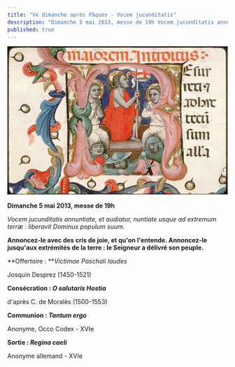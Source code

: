 ```yaml
---
title: "Ve dimanche après Pâques - Vocem jucunditatis"
description: "Dimanche 5 mai 2013, messe de 19h Vocem jucunditatis annuntiate, et audiatur, nuntiate usque ad extremum terræ : liberavit Dominus populum suum. Annoncez-le avec des cris de joie, et qu'on l'entende. Annoncez-le jusqu'aux extrémités de la terre : le Seigneur..."
published: true
---
```



![](/images/2013-05-03-resurrection.jpg)

**Dimanche 5 mai 2013, messe de 19h**

*Vocem jucunditatis annuntiate, et audiatur, nuntiate usque ad extremum terræ : liberavit Dominus populum suum.*

**Annoncez-le avec des cris de joie, et qu'on l'entende. Annoncez-le jusqu'aux extrémités de la terre : le Seigneur a délivré son peuple.**

**Offertoire : ***Victimae Paschali laudes*

Josquin Desprez (1450-1521)

**Consécration : *O salutaris Hostia***

d'après C. de Moralès (1500-1553)

**Communion : *Tantum ergo***

Anonyme, Occo Codex - XVIe

**Sortie : *Regina caeli***

Anonyme allemand - XVIe